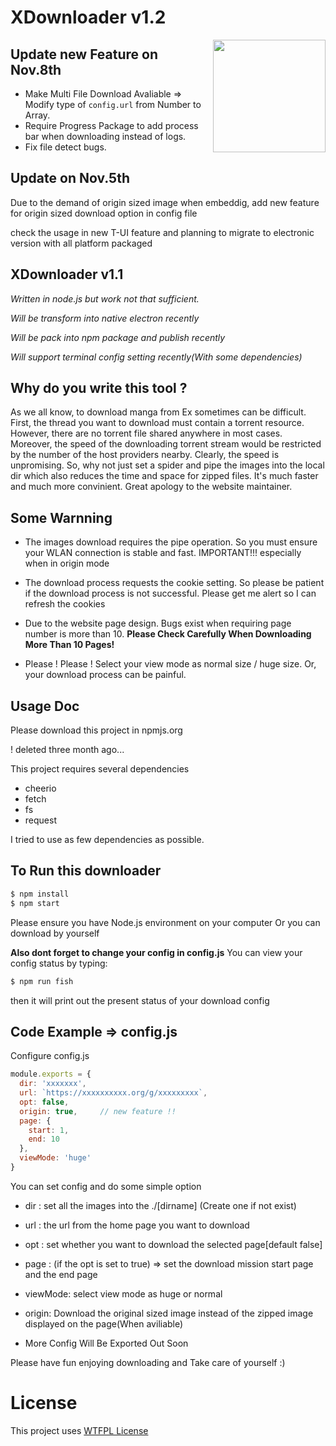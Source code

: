 # XDownloader v1.2

<img align="right" width="180px" src="https://d29fhpw069ctt2.cloudfront.net/icon/image/49283/preview.svg">

## Update new Feature on Nov.8th

+ Make Multi File Download Avaliable => Modify type of `config.url` from Number to Array.
+ Require Progress Package to add process bar when downloading instead of logs.
+ Fix file detect bugs.

## Update on Nov.5th

Due to the demand of origin sized image when embeddig, add new feature for origin sized download option in config file

check the usage in new T-UI feature and planning to migrate to electronic version with all platform packaged

## XDownloader v1.1

*Written in node.js but work not that sufficient.*

*Will be transform into native electron recently*

*Will be pack into npm package and publish recently*

*Will support terminal config setting recently(With some dependencies)*

## Why do you write this tool ? 

As we all know, to download manga from Ex sometimes can be difficult. First, the thread you want to download must contain a torrent resource. However, there are no torrent file shared anywhere in most cases. Moreover, the speed of the downloading torrent stream would be restricted by the number of the host providers nearby. Clearly, the speed is unpromising. So, why not just set a spider and pipe the images into the local dir which also reduces the time and space for zipped files. It's much faster and much more convinient. Great apology to the website maintainer. 

## Some Warnning

+ The images download requires the pipe operation. So you must ensure your WLAN connection is stable and fast. IMPORTANT!!! especially when in origin mode

+ The download process requests the cookie setting. So please be patient if the download process is not successful. Please get me alert so I can refresh the cookies

+ Due to the website page design. Bugs exist when requiring page number is more than 10. 
**Please Check Carefully When Downloading More Than 10 Pages!**

+ Please ! Please ! Select your view mode as normal size / huge size. Or, your download process can be painful.

## Usage Doc

Please download this project in npmjs.org

! deleted three month ago...

This project requires several dependencies

- cheerio
- fetch 
- fs
- request 

I tried to use as few dependencies as possible. 

## To Run this downloader

```bash
$ npm install 
$ npm start
```

Please ensure you have Node.js environment on your computer
Or you can download by yourself

**Also dont forget to change your config in config.js**
You can view your config status by typing:

```bash
$ npm run fish
```

then it will print out the present status of your download config

## Code Example => config.js 

Configure config.js

```javascript
module.exports = {
  dir: 'xxxxxxx',                         
  url: `https://xxxxxxxxxx.org/g/xxxxxxxxx`,                           
  opt: false,                            
  origin: true,     // new feature !!                     
  page: {                                
    start: 1,
    end: 10
  },
  viewMode: 'huge' 
}
```
You can set config and do some simple option 

+ dir : set all the images into the ./[dirname] (Create one if not exist) 
+ url : the url from the home page you want to download
+ opt : set whether you want to download the selected page[default false] 
+ page : (if the opt is set to true) => set the download mission start page and the end page
+ viewMode: select view mode as huge or normal
+ origin: Download the original sized image instead of the zipped image displayed on the page(When aviliable)

+ More Config Will Be Exported Out Soon

Please have fun enjoying downloading and Take care of yourself :)

# License 

This project uses [WTFPL License](LICENSE.txt) 
